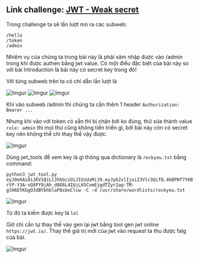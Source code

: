 ## Link challenge: [JWT - Weak secret](https://www.root-me.org/en/Challenges/Web-Server/JWT-Weak-secret)

Trong challenge ta sẽ lần lượt mò ra các subweb:
```
/hello
/token
/admin
```

Nhiệm vụ của chúng ta trong bài này là phải xâm nhập được vào /admin trong khi được authen bằng jwt value. Có một điều đặc biệt của bài này so với bài Introduction là bài này có secret key trong đó!

Với từng subweb trên ta có chỉ dẫn lần lượt là

![Imgur](https://i.imgur.com/bUWA6iq.png)
![Imgur](https://i.imgur.com/USSnZaQ.png)
![Imgur](https://i.imgur.com/vDoCrQO.png)

Khi vào subweb /admin thì chúng ta cần thêm 1 header `Authorization: Bearer ...`

Nhưng khi vào với token có sẵn thì bị chặn bởi ko đúng, thử sửa thành value `role: admin` thì mọi thứ cũng không tiến triển gì, bởi bài này còn có secret key nên không thể chỉ thay thế vậy được.

![Imgur](https://i.imgur.com/TWPi5l4.png)

Dùng jwt_tools để xem key là gì thông qua dictionary là `rockyou.txt` bằng command:

`python3 jwt_tool.py eyJ0eXAiOiJKV1QiLCJhbGciOiJIUzUxMiJ9.eyJyb2xlIjoiZ3Vlc3QifQ.4kBPNf7Y6BrtP-Y3A-vQXPY9jAh_d0E6L4IUjL65CvmEjgdTZyr2ag-TM-glH6EYKGgO3dBYbhblaPQsbeClcw -C -d /usr/share/wordlists/rockyou.txt
`

![Imgur](https://i.imgur.com/tHvyReD.png)

Từ đó ta kiếm được key là `lol`

Giờ chỉ cần tự thay thế vào gen lại jwt bằng tool gen jwt online `https://jwt.io/`. Thay thế giá trị mới của jwt vào request ta thu được falg của bài.

![Imgur](https://i.imgur.com/jcutkx4.png)
